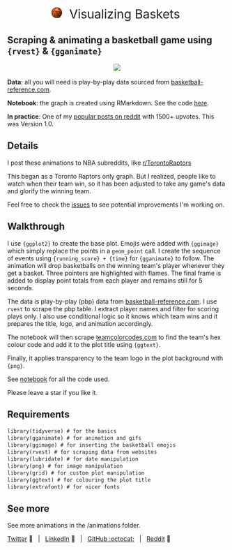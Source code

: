 <h1 style="font-weight:normal" align="center">
    <img src=https://github.com/imjakedaniels/raptors_animation/blob/master/emoji/basketball.png alt="Zhi" width=27>
  &nbsp;Visualizing Baskets&nbsp;
</h1>

## Scraping & animating a basketball game using `{rvest}` & `{gganimate}` 

<p align="center">
  <img src="https://github.com/imjakedaniels/raptors_animation/blob/master/animations/Toronto Raptors_Utah Jazz-20200309.mp4">
</p>

**Data**: all you will need is play-by-play data sourced from [basketball-reference.com](https://www.basketball-reference.com/boxscores/pbp/201912260OKC.html).

**Notebook**: the graph is created using RMarkdown. See the code [here](https://github.com/imjakedaniels/raptors_animation/blob/master/raptors_animation.Rmd).

**In practice**: One of my [popular posts on reddit](https://www.reddit.com/r/torontoraptors/comments/eemlz4/what_a_comeback_vs_dallas/) with 1500+ upvotes. This was Version 1.0.

## Details

I post these animations to NBA subreddits, like [r/TorontoRaptors](https://www.reddit.com/r/torontoraptors/)

This began as a Toronto Raptors only graph. But I realized, people like to watch when their team win, so it has been adjusted to take any game's data and glorify the winning team. 

Feel free to check the [issues](https://github.com/imjakedaniels/raptors_animation/issues) to see potential improvements I'm working on.

## Walkthrough

I use `{ggplot2}` to create the base plot. Emojis were added with `{ggimage}` which simply replace the points in a `geom_point` call. I create the sequence of events using `{running_score} + {time}` for `{gganimate}` to follow. The animation will drop basketballs on the winning team's player whenever they get a basket. Three pointers are highlighted with flames. The final frame is added to display point totals from each player and remains still for 5 seconds.

The data is play-by-play (pbp) data from [basketball-reference.com](https://www.basketball-reference.com/boxscores/pbp/201912250TOR.html). I use `rvest` to scrape the pbp table. I extract player names and filter for scoring plays only. I also use conditional logic so it knows which team wins and it prepares the title, logo, and animation accordingly. 

The notebook will then scrape [teamcolorcodes.com](https://teamcolorcodes.com/nba-team-color-codes/) to find the team's hex colour code and add it to the plot title using `{ggtext}`.

Finally, it applies transparency to the team logo in the plot background with `{png}`.

See [notebook](https://github.com/imjakedaniels/raptors_animation/blob/master/raptors_animation.Rmd) for all the code used.

Please leave a star if you like it.

## Requirements

```
library(tidyverse) # for the basics
library(gganimate) # for animation and gifs
library(ggimage) # for inserting the basketball emojis
library(rvest) # for scraping data from websites
library(lubridate) # for date manipulation
library(png) # for image manipulation
library(grid) # for custom plot manipulation
library(ggtext) # for colouring the plot title
library(extrafont) # for nicer fonts
```

## See more 

See more animations in the /animations folder.

[Twitter][Twitter] :speech_balloon:&nbsp;&nbsp;&nbsp;|&nbsp;&nbsp;&nbsp;[LinkedIn][LinkedIn] :necktie:&nbsp;&nbsp;&nbsp;|&nbsp;&nbsp;&nbsp;[GitHub :octocat:][GitHub]&nbsp;&nbsp;&nbsp;|&nbsp;&nbsp;&nbsp;[Reddit][Reddit] :link:

</div>

<!--
Quick Link 
-->

[Twitter]:https://twitter.com/datajake
[LinkedIn]:https://www.linkedin.com/in/imjakedaniels/
[GitHub]:https://github.com/imjakedaniels
[Reddit]:https://www.reddit.com/user/imjakedaniels
